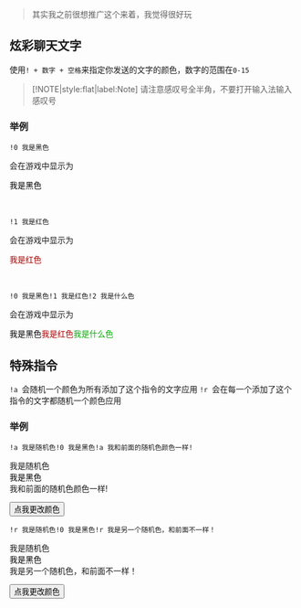 > 其实我之前很想推广这个来着，我觉得很好玩

## 炫彩聊天文字

使用`! + 数字 + 空格`来指定你发送的文字的颜色，数字的范围在`0-15`

> [!NOTE|style:flat|label:Note]
> 请注意感叹号全半角，不要打开输入法输入感叹号

### 举例


`!0 我是黑色`

会在游戏中显示为

<font color="#000000">我是黑色</font>

<br/>

`!1 我是红色`

会在游戏中显示为

<font color="#aa0000">我是红色</font>

<br/>

`!0 我是黑色!1 我是红色!2 我是什么色`

会在游戏中显示为

<font color="#000000">我是黑色</font><font color="#aa0000">我是红色</font><font color="#00aa00">我是什么色</font>

## 特殊指令

`!a `会随机一个颜色为所有添加了这个指令的文字应用
`!r `会在每一个添加了这个指令的文字都随机一个颜色应用

### 举例

`!a 我是随机色!0 我是黑色!a 我和前面的随机色颜色一样!`

<div class="random-color" id="text">我是随机色</div><font color="#000000">我是黑色</font><div class="random-color" id="text2">我和前面的随机色颜色一样!</div>

<button onclick="applyRandomColor()">点我更改颜色</button>

`!r 我是随机色!0 我是黑色!r 我是另一个随机色，和前面不一样！`

<div class="random-color" id="text3">我是随机色</div><font color="#000000">我是黑色</font><div class="random-color" id="text4">我是另一个随机色，和前面不一样！</div>

<button onclick="applyRandomColor2()">点我更改颜色</button>
